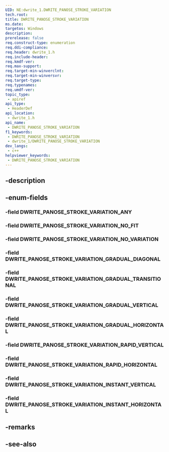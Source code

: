 ```yaml
---
UID: NE:dwrite_1.DWRITE_PANOSE_STROKE_VARIATION
tech.root: 
title: DWRITE_PANOSE_STROKE_VARIATION
ms.date: 
targetos: Windows
description: 
prerelease: false
req.construct-type: enumeration
req.ddi-compliance: 
req.header: dwrite_1.h
req.include-header: 
req.kmdf-ver: 
req.max-support: 
req.target-min-winverclnt: 
req.target-min-winversvr: 
req.target-type: 
req.typenames: 
req.umdf-ver: 
topic_type:
 - apiref
api_type:
 - HeaderDef
api_location:
 - dwrite_1.h
api_name:
 - DWRITE_PANOSE_STROKE_VARIATION
f1_keywords:
 - DWRITE_PANOSE_STROKE_VARIATION
 - dwrite_1/DWRITE_PANOSE_STROKE_VARIATION
dev_langs:
 - c++
helpviewer_keywords:
 - DWRITE_PANOSE_STROKE_VARIATION
---
```


## -description

## -enum-fields

### -field DWRITE_PANOSE_STROKE_VARIATION_ANY

### -field DWRITE_PANOSE_STROKE_VARIATION_NO_FIT

### -field DWRITE_PANOSE_STROKE_VARIATION_NO_VARIATION

### -field DWRITE_PANOSE_STROKE_VARIATION_GRADUAL_DIAGONAL

### -field DWRITE_PANOSE_STROKE_VARIATION_GRADUAL_TRANSITIONAL

### -field DWRITE_PANOSE_STROKE_VARIATION_GRADUAL_VERTICAL

### -field DWRITE_PANOSE_STROKE_VARIATION_GRADUAL_HORIZONTAL

### -field DWRITE_PANOSE_STROKE_VARIATION_RAPID_VERTICAL

### -field DWRITE_PANOSE_STROKE_VARIATION_RAPID_HORIZONTAL

### -field DWRITE_PANOSE_STROKE_VARIATION_INSTANT_VERTICAL

### -field DWRITE_PANOSE_STROKE_VARIATION_INSTANT_HORIZONTAL

## -remarks

## -see-also

